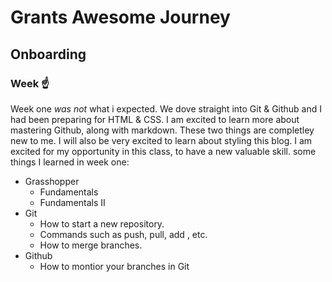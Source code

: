 # Grants Awesome Journey 
##  Onboarding 
### Week ☝️ 





 Week one *was not* what i expected. We dove straight into Git & Github and I had been preparing for HTML & CSS.
  I am excited to learn more about mastering Github, along with markdown. These two things are completley new to me. I will also be very excited to learn about styling this blog. I am excited for my opportunity in this class, to have a new valuable skill. some things I learned in week one:
* Grasshopper
  * Fundamentals
  * Fundamentals II
* Git
  * How to start a new repository.
  * Commands such as push, pull, add , etc.
  * How to merge branches.
* Github
  * How to montior your branches in Git
  







